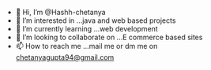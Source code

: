 - 👋 Hi, I’m @Hashh-chetanya
- 👀 I’m interested in ...java and web based projects
- 🌱 I’m currently learning ...web development
- 💞️ I’m looking to collaborate on ...E commerce based sites
- 📫 How to reach me ...mail me or dm me on chetanyagupta94@gmail.com

<!---
Hashh-chetanya/Hashh-chetanya is a ✨ special ✨ repository because its `README.md` (this file) appears on your GitHub profile.
You can click the Preview link to take a look at your changes.
--->
